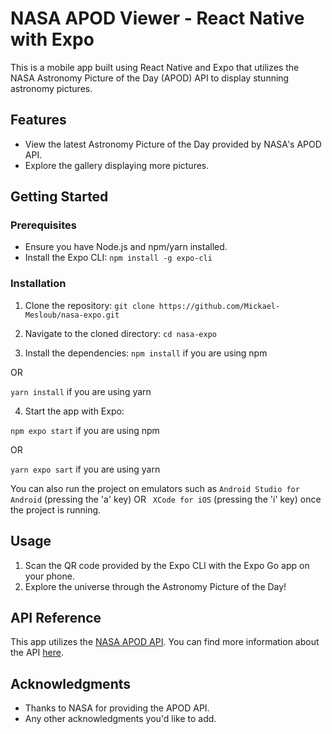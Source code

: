 # NASA APOD Viewer - React Native with Expo

This is a mobile app built using React Native and Expo that utilizes the NASA Astronomy Picture of the Day (APOD) API to display stunning astronomy pictures.

## Features

- View the latest Astronomy Picture of the Day provided by NASA's APOD API.
- Explore the gallery displaying more pictures.

## Getting Started

### Prerequisites

- Ensure you have Node.js and npm/yarn installed.
- Install the Expo CLI: `npm install -g expo-cli`

### Installation

1. Clone the repository:
   `git clone https://github.com/Mickael-Mesloub/nasa-expo.git`

2. Navigate to the cloned directory:
   `cd nasa-expo`

3. Install the dependencies:
   `npm install` if you are using npm

OR

`yarn install` if you are using yarn

4. Start the app with Expo:

`npm expo start` if you are using npm

OR

`yarn expo sart` if you are using yarn

You can also run the project on emulators such as `Android Studio for Android` (pressing the 'a' key) OR ` XCode for iOS` (pressing the 'i' key) once the project is running.

## Usage

1. Scan the QR code provided by the Expo CLI with the Expo Go app on your phone.
2. Explore the universe through the Astronomy Picture of the Day!

## API Reference

This app utilizes the [NASA APOD API](https://api.nasa.gov/). You can find more information about the API [here](https://api.nasa.gov/).

## Acknowledgments

- Thanks to NASA for providing the APOD API.
- Any other acknowledgments you'd like to add.
